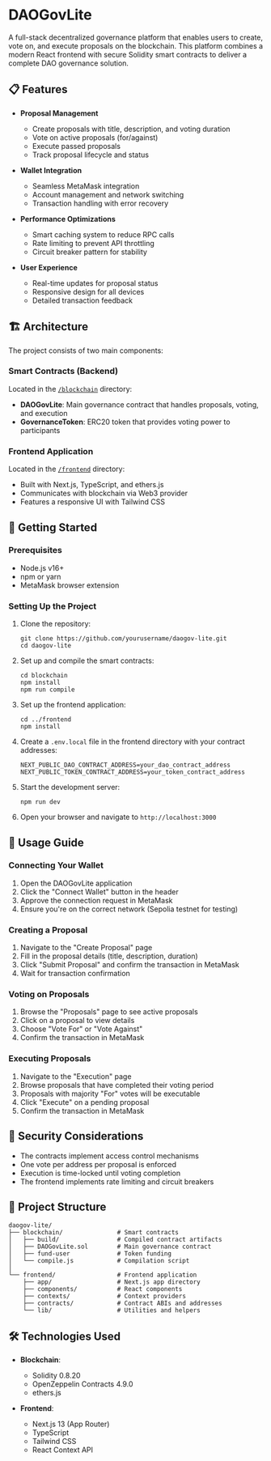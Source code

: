 # DAOGovLite

A full-stack decentralized governance platform that enables users to create, vote on, and execute proposals on the blockchain. This platform combines a modern React frontend with secure Solidity smart contracts to deliver a complete DAO governance solution.

## 📋 Features

- **Proposal Management**
  - Create proposals with title, description, and voting duration
  - Vote on active proposals (for/against)
  - Execute passed proposals
  - Track proposal lifecycle and status

- **Wallet Integration**
  - Seamless MetaMask integration 
  - Account management and network switching
  - Transaction handling with error recovery

- **Performance Optimizations**
  - Smart caching system to reduce RPC calls
  - Rate limiting to prevent API throttling
  - Circuit breaker pattern for stability

- **User Experience**
  - Real-time updates for proposal status
  - Responsive design for all devices
  - Detailed transaction feedback

## 🏗️ Architecture

The project consists of two main components:

### Smart Contracts (Backend)

Located in the [`/blockchain`](./blockchain) directory:
- **DAOGovLite**: Main governance contract that handles proposals, voting, and execution
- **GovernanceToken**: ERC20 token that provides voting power to participants

### Frontend Application

Located in the [`/frontend`](./frontend) directory:
- Built with Next.js, TypeScript, and ethers.js
- Communicates with blockchain via Web3 provider
- Features a responsive UI with Tailwind CSS

## 🚀 Getting Started

### Prerequisites

- Node.js v16+
- npm or yarn
- MetaMask browser extension

### Setting Up the Project

1. Clone the repository:
   ```
   git clone https://github.com/yourusername/daogov-lite.git
   cd daogov-lite
   ```

2. Set up and compile the smart contracts:
   ```
   cd blockchain
   npm install
   npm run compile
   ```

3. Set up the frontend application:
   ```
   cd ../frontend
   npm install
   ```

4. Create a `.env.local` file in the frontend directory with your contract addresses:
   ```
   NEXT_PUBLIC_DAO_CONTRACT_ADDRESS=your_dao_contract_address
   NEXT_PUBLIC_TOKEN_CONTRACT_ADDRESS=your_token_contract_address
   ```

5. Start the development server:
   ```
   npm run dev
   ```

6. Open your browser and navigate to `http://localhost:3000`

## 📖 Usage Guide

### Connecting Your Wallet

1. Open the DAOGovLite application
2. Click the "Connect Wallet" button in the header
3. Approve the connection request in MetaMask
4. Ensure you're on the correct network (Sepolia testnet for testing)

### Creating a Proposal

1. Navigate to the "Create Proposal" page
2. Fill in the proposal details (title, description, duration)
3. Click "Submit Proposal" and confirm the transaction in MetaMask
4. Wait for transaction confirmation

### Voting on Proposals

1. Browse the "Proposals" page to see active proposals
2. Click on a proposal to view details
3. Choose "Vote For" or "Vote Against"
4. Confirm the transaction in MetaMask

### Executing Proposals

1. Navigate to the "Execution" page
2. Browse proposals that have completed their voting period
3. Proposals with majority "For" votes will be executable
4. Click "Execute" on a pending proposal
5. Confirm the transaction in MetaMask

## 🔐 Security Considerations

- The contracts implement access control mechanisms
- One vote per address per proposal is enforced
- Execution is time-locked until voting completion
- The frontend implements rate limiting and circuit breakers

## 📁 Project Structure

```
daogov-lite/
├── blockchain/               # Smart contracts
│   ├── build/                # Compiled contract artifacts
│   ├── DAOGovLite.sol        # Main governance contract
│   ├── fund-user             # Token funding
│   └── compile.js            # Compilation script
│
└── frontend/                 # Frontend application
    ├── app/                  # Next.js app directory
    ├── components/           # React components
    ├── contexts/             # Context providers
    ├── contracts/            # Contract ABIs and addresses
    └── lib/                  # Utilities and helpers
```

## 🛠️ Technologies Used

- **Blockchain**:
  - Solidity 0.8.20
  - OpenZeppelin Contracts 4.9.0
  - ethers.js

- **Frontend**:
  - Next.js 13 (App Router)
  - TypeScript
  - Tailwind CSS
  - React Context API
